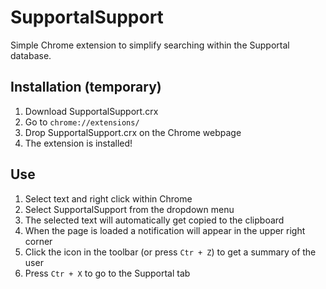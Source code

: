 # SupportalSupport
Simple Chrome extension to simplify searching within the Supportal database.

## Installation (temporary)
1. Download SupportalSupport.crx
2. Go to `chrome://extensions/`
3. Drop SupportalSupport.crx on the Chrome webpage
4. The extension is installed!


## Use
1. Select text and right click within Chrome
2. Select SupportalSupport from the dropdown menu
3. The selected text will automatically get copied to the clipboard
4. When the page is loaded a notification will appear in the upper right corner
5. Click the icon in the toolbar (or press `Ctr + Z`) to get a summary of the user
6. Press `Ctr + X` to go to the Supportal tab
